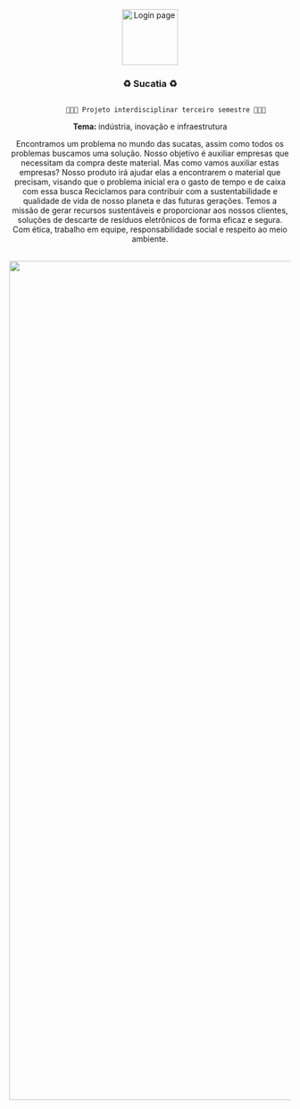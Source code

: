 <div  align="center">
	<img  alt="Login page"  width="100"  src="https://i.imgur.com/jZOHPf8.png">
	<h3> ♻️ Sucatia ♻️</h1>
</div>

<div align="center">
	<code>
		👩🏻‍🎓 Projeto interdisciplinar terceiro semestre 👩🏻‍🎓
	</code>	
</div>

<div align="center">
	<strong> Tema: </strong>  indústria, inovação e infraestrutura
</div>

<div  align="center">
	<p>
	Encontramos um problema no mundo das sucatas, assim como todos os problemas buscamos uma solução. Nosso objetivo é auxiliar empresas que necessitam da compra deste material.
Mas como vamos auxiliar estas empresas? Nosso produto irá ajudar elas a encontrarem o material que precisam, visando que o problema inicial era o gasto de tempo e de caixa com essa busca
Reciclamos para contribuir com a sustentabilidade e qualidade de vida de nosso planeta e das futuras gerações.
Temos a missão de gerar recursos sustentáveis e proporcionar aos nossos clientes, soluções de descarte de resíduos eletrônicos de forma eficaz e segura. Com ética, trabalho em equipe, responsabilidade social e respeito ao meio ambiente.
</p>
</div>

<br>

<div  align="center">
	<img  alt="Login page"  width="1500"  src="https://i.imgur.com/htCbY66.gif">
</div>